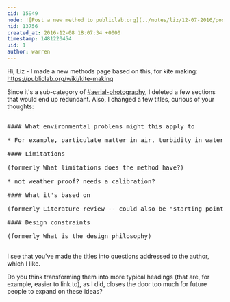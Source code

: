 ```yaml
---
cid: 15949
node: ![Post a new method to publiclab.org](../notes/liz/12-07-2016/post-a-new-method-to-publiclab-org)
nid: 13756
created_at: 2016-12-08 18:07:34 +0000
timestamp: 1481220454
uid: 1
author: warren
---
```


Hi, Liz - I made a new methods page based on this, for kite making: https://publiclab.org/wiki/kite-making

Since it's a sub-category of [#aerial-photography](/tag/aerial-photography), I deleted a few sections that would end up redundant. Also, I changed a few titles, curious of your thoughts:

<pre>

#### What environmental problems might this apply to

* For example, particulate matter in air, turbidity in water, lead in soil?

#### Limitations

(formerly What limitations does the method have?)

* not weather proof? needs a calibration?

#### What it's based on

(formerly Literature review -- could also be "starting points" or something)

#### Design constraints

(formerly What is the design philosophy)

</pre>

I see that you've made the titles into questions addressed to the author, which I like. 

Do you think transforming them into more typical headings (that are, for example, easier to link to), as I did, closes the door too much for future people to expand on these ideas? 